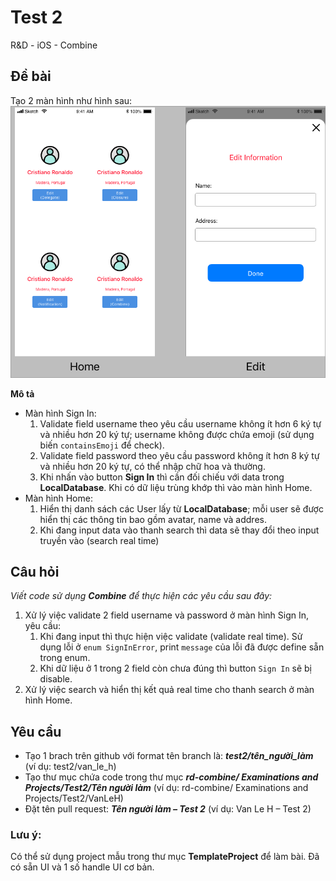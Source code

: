 # Test 2
R&amp;D - iOS - Combine

## Đề bài
Tạo 2 màn hình như hình sau:
![Test 1](https://github.com/blkbrds/rd-combine/blob/main/Examinations%20and%20projects/images/Test%201/Home%2BEdit.png)

**Mô tả**
* Màn hình Sign In:
    1. Validate field username theo yêu cầu username không ít hơn 6 ký tự và nhiều hơn 20 ký tự; username không được chứa emoji (sử dụng biến `containsEmoji` để check).
    2. Validate field password theo yêu cầu password không ít hơn 8 ký tự và nhiều hơn 20 ký tự, có thể nhập chữ hoa và thường. 
    3. Khi nhấn vào button **Sign In** thì cần đối chiếu với data trong **LocalDatabase**. Khi có dữ liệu trùng khớp thì vào màn hình Home.
* Màn hình Home:
    1. Hiển thị danh sách các User lấy từ **LocalDatabase**; mỗi user sẽ được hiển thị các thông tin bao gồm avatar, name và addres. 
    2. Khi đang input data vào thanh search thì data sẽ thay đổi theo input truyền vào (search real time)

## Câu hỏi
*Viết code sử dụng **Combine** để thực hiện các yêu cầu sau đây:*
1. Xử lý việc validate 2 field username và password ở màn hình Sign In, yêu cầu:
    1. Khi đang input thì thực hiện việc validate (validate real time). Sử dụng lỗi ở `enum SignInError`, print `message` của lỗi đã được define sẵn trong enum.
    2. Khi dữ liệu ở 1 trong 2 field còn chưa đúng thì button `Sign In` sẽ bị disable.
2. Xử lý việc search và hiển thị kết quả real time cho thanh search ở màn hình Home.

## Yêu cầu
 * Tạo 1 brach trên github với format tên branch là: _**test2/tên_người_làm**_ (ví dụ: test2/van_le_h)
 * Tạo thư mục chứa code trong thư mục _**rd-combine/ Examinations and Projects/Test2/*Tên người làm***_ (ví dụ: rd-combine/ Examinations and Projects/Test2/VanLeH)
 * Đặt tên pull request: _**Tên người làm – Test 2**_ (ví dụ: Van Le H – Test 2)
 
 ### Lưu ý:
 Có thể sử dụng project mẫu trong thư mục **TemplateProject** để làm bài. Đã có sẵn UI và 1 số handle UI cơ bản.
